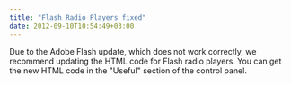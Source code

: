 ```yaml
---
title: "Flash Radio Players fixed"
date: 2012-09-10T10:54:49+03:00
---
```


Due to the Adobe Flash update, which does not work correctly, we recommend updating the HTML code for Flash radio players. You can get the new HTML code in the "Useful" section of the control panel.